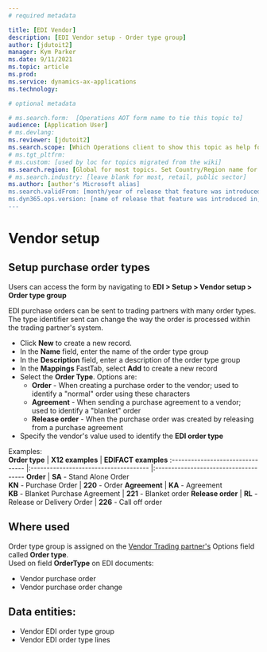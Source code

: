 ```yaml
---
# required metadata

title: [EDI Vendor]
description: [EDI Vendor setup - Order type group]
author: [jdutoit2]
manager: Kym Parker
ms.date: 9/11/2021
ms.topic: article
ms.prod: 
ms.service: dynamics-ax-applications
ms.technology: 

# optional metadata

# ms.search.form:  [Operations AOT form name to tie this topic to]
audience: [Application User]
# ms.devlang: 
ms.reviewer: [jdutoit2]
ms.search.scope: [Which Operations client to show this topic as help for, to be set by content strategist, see list here: https://microsoft.sharepoint.com/teams/DynDoc/_layouts/15/WopiFrame.aspx?sourcedoc={23419e1c-eb64-42e9-aa9b-79875b428718}&action=edit&wd=target%28Core%20Dynamics%20AX%20CP%20requirements%2Eone%7C4CC185C0%2DEFAA%2D42CD%2D94B9%2D8F2A45E7F61A%2FVersions%20list%20for%20docs%20topics%7CC14BE630%2D5151%2D49D6%2D8305%2D554B5084593C%2F%29]
# ms.tgt_pltfrm: 
# ms.custom: [used by loc for topics migrated from the wiki]
ms.search.region: [Global for most topics. Set Country/Region name for localizations]
# ms.search.industry: [leave blank for most, retail, public sector]
ms.author: [author's Microsoft alias]
ms.search.validFrom: [month/year of release that feature was introduced in, in format yyyy-mm-dd]
ms.dyn365.ops.version: [name of release that feature was introduced in, see list here: https://microsoft.sharepoint.com/teams/DynDoc/_layouts/15/WopiFrame.aspx?sourcedoc={23419e1c-eb64-42e9-aa9b-79875b428718}&action=edit&wd=target%28Core%20Dynamics%20AX%20CP%20requirements%2Eone%7C4CC185C0%2DEFAA%2D42CD%2D94B9%2D8F2A45E7F61A%2FVersions%20list%20for%20docs%20topics%7CC14BE630%2D5151%2D49D6%2D8305%2D554B5084593C%2F%29]
---
```


# Vendor setup
## Setup purchase order types

Users can access the form by navigating to **EDI > Setup > Vendor setup > Order type group**

EDI purchase orders can be sent to trading partners with many order types.  The type identifier sent can change the way the order is processed within the trading partner's system. <br>

- Click **New** to create a new record. 
-	In the **Name** field, enter the name of the order type group
-	In the **Description** field, enter a description of the order type group
-	In the **Mappings** FastTab, select **Add** to create a new record
-	Select the **Order Type**. Options are: <br>
    -	**Order** - When creating a purchase order to the vendor; used to identify a "normal" order using these characters 
    -	**Agreement** - When sending a purchase agreement to a vendor; used to identify a "blanket" order
    -	**Release order** - When the purchase order was created by releasing from a purchase agreement
-	Specify the vendor's value used to identify the **EDI order type**

Examples: <br>
**Order type** 	                  | **X12 examples**                      | **EDIFACT examples**
:-------------------------------- |:------------------------------------- |:-------------------------------------
**Order**                         |	**SA** - Stand Alone Order <br> **KN** - Purchase Order	| **220** - Order 
**Agreement**                     |	**KA** - Agreement <br> **KB** - Blanket Purchase Agreement | **221** - Blanket order
**Release order**                 |	**RL** - Release or Delivery Order	  | **226** - Call off order

## Where used
Order type group is assigned on the [Vendor Trading partner's](../Trading-partner.md) Options field called **Order type**. <br>
Used on field **OrderType** on EDI documents:
- Vendor purchase order
- Vendor purchase order change

## Data entities:
- Vendor EDI order type group
- Vendor EDI order type lines
